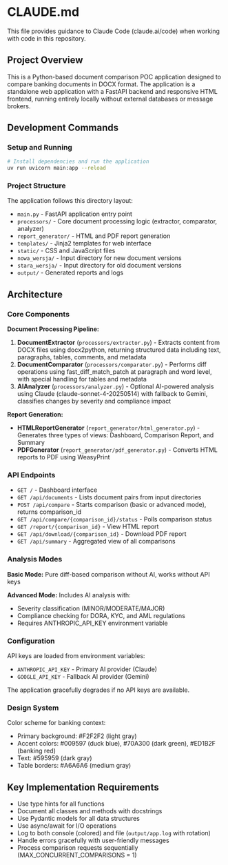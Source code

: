 # CLAUDE.md

This file provides guidance to Claude Code (claude.ai/code) when working with code in this repository.

## Project Overview

This is a Python-based document comparison POC application designed to compare banking documents in DOCX format. The application is a standalone web application with a FastAPI backend and responsive HTML frontend, running entirely locally without external databases or message brokers.

## Development Commands

### Setup and Running
```bash
# Install dependencies and run the application
uv run uvicorn main:app --reload
```

### Project Structure
The application follows this directory layout:
- `main.py` - FastAPI application entry point
- `processors/` - Core document processing logic (extractor, comparator, analyzer)
- `report_generator/` - HTML and PDF report generation
- `templates/` - Jinja2 templates for web interface
- `static/` - CSS and JavaScript files
- `nowa_wersja/` - Input directory for new document versions
- `stara_wersja/` - Input directory for old document versions
- `output/` - Generated reports and logs

## Architecture

### Core Components

**Document Processing Pipeline:**
1. **DocumentExtractor** (`processors/extractor.py`) - Extracts content from DOCX files using docx2python, returning structured data including text, paragraphs, tables, comments, and metadata
2. **DocumentComparator** (`processors/comparator.py`) - Performs diff operations using fast_diff_match_patch at paragraph and word level, with special handling for tables and metadata
3. **AIAnalyzer** (`processors/analyzer.py`) - Optional AI-powered analysis using Claude (claude-sonnet-4-20250514) with fallback to Gemini, classifies changes by severity and compliance impact

**Report Generation:**
- **HTMLReportGenerator** (`report_generator/html_generator.py`) - Generates three types of views: Dashboard, Comparison Report, and Summary
- **PDFGenerator** (`report_generator/pdf_generator.py`) - Converts HTML reports to PDF using WeasyPrint

### API Endpoints

- `GET /` - Dashboard interface
- `GET /api/documents` - Lists document pairs from input directories
- `POST /api/compare` - Starts comparison (basic or advanced mode), returns comparison_id
- `GET /api/compare/{comparison_id}/status` - Polls comparison status
- `GET /report/{comparison_id}` - View HTML report
- `GET /api/download/{comparison_id}` - Download PDF report
- `GET /api/summary` - Aggregated view of all comparisons

### Analysis Modes

**Basic Mode:** Pure diff-based comparison without AI, works without API keys

**Advanced Mode:** Includes AI analysis with:
- Severity classification (MINOR/MODERATE/MAJOR)
- Compliance checking for DORA, KYC, and AML regulations
- Requires ANTHROPIC_API_KEY environment variable

### Configuration

API keys are loaded from environment variables:
- `ANTHROPIC_API_KEY` - Primary AI provider (Claude)
- `GOOGLE_API_KEY` - Fallback AI provider (Gemini)

The application gracefully degrades if no API keys are available.

### Design System

Color scheme for banking context:
- Primary background: #F2F2F2 (light gray)
- Accent colors: #009597 (duck blue), #70A300 (dark green), #ED1B2F (banking red)
- Text: #595959 (dark gray)
- Table borders: #A6A6A6 (medium gray)

## Key Implementation Requirements

- Use type hints for all functions
- Document all classes and methods with docstrings
- Use Pydantic models for all data structures
- Use async/await for I/O operations
- Log to both console (colored) and file (`output/app.log` with rotation)
- Handle errors gracefully with user-friendly messages
- Process comparison requests sequentially (MAX_CONCURRENT_COMPARISONS = 1)
